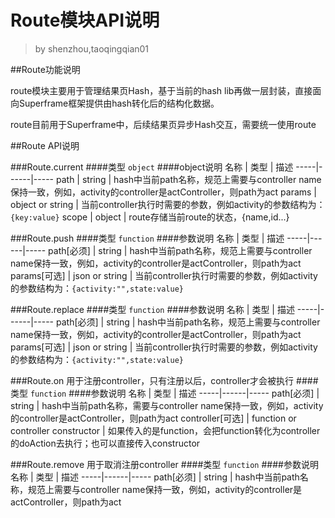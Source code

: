 # Route模块API说明
> by shenzhou,taoqingqian01

##Route功能说明

route模块主要用于管理结果页Hash，基于当前的hash lib再做一层封装，直接面向Superframe框架提供由hash转化后的结构化数据。

route目前用于Superframe中，后续结果页异步Hash交互，需要统一使用route

##Route API说明

###Route.current
####类型
`object`
####object说明
名称 | 类型 | 描述
-----|------|-----
path | string | hash中当前path名称，规范上需要与controller name保持一致，例如，activity的controller是actController，则path为act
params | object or string | 当前controller执行时需要的参数，例如activity的参数结构为：`{key:value}`
scope | object | route存储当前route的状态，{name,id...}

###Route.push
####类型
`function`
####参数说明
名称 | 类型 | 描述
-----|------|-----
path[必须] | string | hash中当前path名称，规范上需要与controller name保持一致，例如，activity的controller是actController，则path为act
params[可选] | json or string | 当前controller执行时需要的参数，例如activity的参数结构为：`{activity:"",state:value}`

###Route.replace
####类型
`function`
####参数说明
名称 | 类型 | 描述
-----|------|-----
path[必须] | string | hash中当前path名称，规范上需要与controller name保持一致，例如，activity的controller是actController，则path为act
params[可选] | json or string | 当前controller执行时需要的参数，例如activity的参数结构为：`{activity:"",state:value}`

###Route.on
用于注册controller，只有注册以后，controller才会被执行
####类型
`function`
####参数说明
名称 | 类型 | 描述
-----|------|-----
path[必须] | string | hash中当前path名称，需要与controller name保持一致，例如，activity的controller是actController，则path为act
controller[可选] | function or controller constructor | 如果传入的是function，会把function转化为controller的doAction去执行；也可以直接传入constructor

###Route.remove
用于取消注册controller
####类型
`function`
####参数说明
名称 | 类型 | 描述
-----|------|-----
path[必须] | string | hash中当前path名称，规范上需要与controller name保持一致，例如，activity的controller是actController，则path为act
